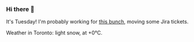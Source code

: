 ### Hi there :wave:

It's Tuesday! I'm probably working for [this bunch](https://github.com/kohofinancial), moving some Jira tickets.

Weather in Toronto: light snow, at +0°C.
